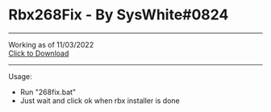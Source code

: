 # **Rbx268Fix - By SysWhite#0824** 

---

Working as of 11/03/2022 <br>
[Click to Download](https://github.com/SysWhiteDev/Rbx268Fix/archive/refs/tags/Working.zip) <br>

---

Usage:
- Run "268fix.bat"
- Just wait and click ok when rbx installer is done
